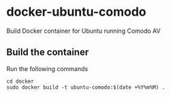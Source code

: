 # docker-ubuntu-comodo
Build Docker container for Ubuntu running Comodo AV

## Build the container
Run the following commands

    cd docker
    sudo docker build -t ubuntu-comodo:$(date +%Y%m%M) .
    
